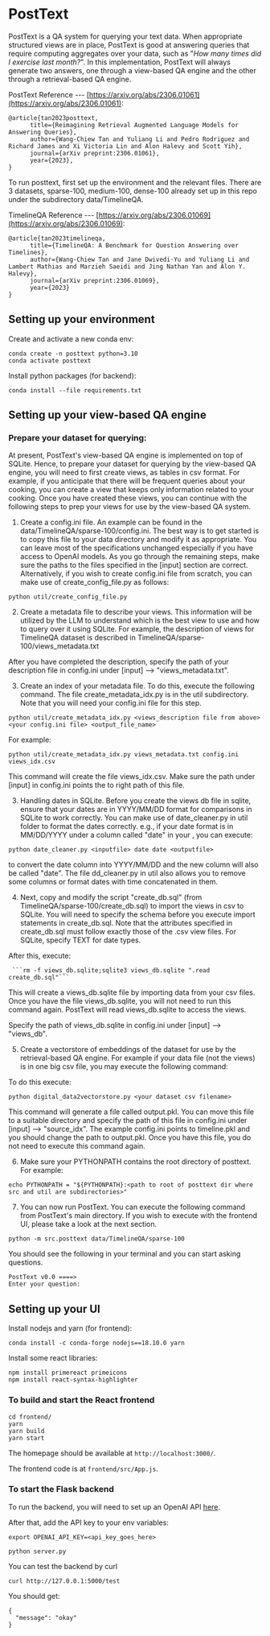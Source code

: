 # PostText

PostText is a QA system for querying your text data. When appropriate structured views are in place, PostText is good at answering queries that require computing aggregates over your data, such as "*How many times did I exercise last month?*". In this implementation, PostText will always generate two answers, one through a view-based QA engine and the other through a retrieval-based QA engine.

PostText Reference ---  [https://arxiv.org/abs/2306.01061](https://arxiv.org/abs/2306.01061):
```
@article{tan2023posttext,
      title={Reimagining Retrieval Augmented Language Models for Answering Queries},
      author={Wang-Chiew Tan and Yuliang Li and Pedro Rodriguez and Richard James and Xi Victoria Lin and Alon Halevy and Scott Yih},
      journal={arXiv preprint:2306.01061},
      year={2023},
}
```

To run posttext, first set up the environment and the relevant files. There are 3 datasets, sparse-100, medium-100, dense-100 already set up in this repo under the subdirectory data/TimelineQA. 

TimelineQA Reference --- [https://arxiv.org/abs/2306.01069](https://arxiv.org/abs/2306.01069):
```
@article{tan2023timelineqa,
      title={TimelineQA: A Benchmark for Question Answering over Timelines},
      author={Wang-Chiew Tan and Jane Dwivedi-Yu and Yuliang Li and Lambert Mathias and Marzieh Saeidi and Jing Nathan Yan and Alon Y. Halevy},
      journal={arXiv preprint:2306.01069},
      year={2023}
}
```


## Setting up your environment

Create and activate a new conda env:
```
conda create -n posttext python=3.10
conda activate posttext
```

Install python packages (for backend):
```
conda install --file requirements.txt
```

## Setting up your view-based QA engine

### Prepare your dataset for querying:

At present, PostText's view-based QA engine is implemented on top of SQLite. Hence, to prepare your dataset for querying by the view-based QA engine, you will need to first create views, as tables in csv format. For example, if you anticipate that there will be frequent queries about your cooking, you can create a view that keeps only information related to your cooking. Once you have created these views, you can continue with the following steps to prep your views for use by the view-based QA system. 


1. Create a config.ini file. An example can be found in the data/TimelineQA/sparse-100/config.ini. The best way is to get started is to copy this file to your data directory and modify it as appropriate. You can leave most of the specifications unchanged especially if you have access to OpenAI models. As you go through the remaining steps, make sure the paths to the files specified in the [input] section are correct.
Alternatively, if you wish to create config.ini file from scratch, you can make use of create_config_file.py as follows:

```
python util/create_config_file.py
```

2. Create a metadata file to describe your views. This information will be utilized by the LLM to understand which is the best view to use and how to query over it using SQLite. For example, the description of views for TimelineQA dataset is described in TimelineQA/sparse-100/views_metadata.txt

After you have completed the description, specify the path of your description file in config.ini under [input] --> "views_metadata.txt".

3. Create an index of your metadata file. To do this, execute the following command. The file create_metadata_idx.py is in the util subdirectory. Note that you will need your config.ini file for this step. 

```
python util/create_metadata_idx.py <views_description file from above> <your config.ini file> <output_file_name>
```

For example:

```
python util/create_metadata_idx.py views_metadata.txt config.ini views_idx.csv
```

This command will create the file views_idx.csv. Make sure the path under [input] in config.ini points the to right path of this file. 

3. Handling dates in SQLite.  Before you create the views db file in sqlite, ensure that your dates are in YYYY/MM/DD format for comparisons in SQLite to work correctly. You can make use of date_cleaner.py in util folder to format the dates correctly.
e.g., if your date format is in MM/DD/YYYY under a column called "date" in your <inputfile>, you can execute:

```
python date_cleaner.py <inputfile> date date <outputfile>
```

to convert the date column into YYYY/MM/DD and the new column will also be called "date". The file dd_cleaner.py in util also allows you to remove some columns or format dates with time concatenated in them.

4. Next, copy and modify the script "create_db.sql" (from TimelineQA/sparse-100/create_db.sql) to import the views in csv to SQLite.
You will need to specify the schema before you execute import statements in create_db.sql. Note that the attributes specified in create_db.sql must follow exactly those of the .csv view files. For SQLite, specify TEXT for date types. 

After this, execute:
```
 ```rm -f views_db.sqlite;sqlite3 views_db.sqlite ".read create_db.sql"```
```

This will create a views_db.sqlite file by importing data from your csv files. Once you have the file views_db.sqlite, you will not need to run this command again. PostText will read views_db.sqlite to access the views.

Specify the path of views_db.sqlite in config.ini under [input] --> "views_db".

5. Create a vectorstore of embeddings of the dataset for use by the retrieval-based QA engine. For example if your data file (not the views) is in one big csv file, you may execute the following command:

To do this execute:
```
python digital_data2vectorstore.py <your dataset csv filename>
```

This command will generate a file called output.pkl. You can move this file to a suitable directory and specify the path of this file in config.ini under [input] --> "source_idx". The example config.ini points to timeline.pkl and you should change the path to output.pkl. Once you have this file, you do not need to execute this command again.

6. Make sure your PYTHONPATH contains the root directory of posttext.
For example:

```
echo PYTHONPATH = "${PYTHONPATH}:<path to root of posttext dir where src and util are subdirectories>"
```

7. You can now run PostText. You can execute the following command from PostText's main directory. If you wish to execute with the frontend UI, please take a look at the next section.

```
python -m src.posttext data/TimelineQA/sparse-100
```

You should see the following in your terminal and you can start asking questions.

```
PostText v0.0 ====>
Enter your question:
```




## Setting up your UI

Install nodejs and yarn (for frontend):
```
conda install -c conda-forge nodejs==18.10.0 yarn
```

Install some react libraries:
```
npm install primereact primeicons
npm install react-syntax-highlighter
```

### To build and start the React frontend

```
cd frontend/
yarn
yarn build
yarn start
```

The homepage should be available at `http://localhost:3000/`. 

The frontend code is at `frontend/src/App.js`.

### To start the Flask backend

To run the backend, you will need to set up an OpenAI API [here](https://openai.com/api/).

After that, add the API key to your env variables:

```
export OPENAI_API_KEY=<api_key_goes_here>
```

```
python server.py
```

You can test the backend by curl
```
curl http://127.0.0.1:5000/test
```

You should get:
```
{
  "message": "okay"
}
```
